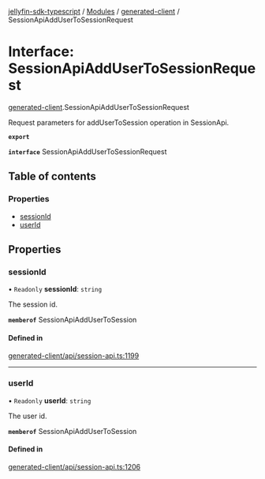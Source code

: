 [jellyfin-sdk-typescript](../README.md) / [Modules](../modules.md) / [generated-client](../modules/generated_client.md) / SessionApiAddUserToSessionRequest

# Interface: SessionApiAddUserToSessionRequest

[generated-client](../modules/generated_client.md).SessionApiAddUserToSessionRequest

Request parameters for addUserToSession operation in SessionApi.

**`export`**

**`interface`** SessionApiAddUserToSessionRequest

## Table of contents

### Properties

- [sessionId](generated_client.SessionApiAddUserToSessionRequest.md#sessionid)
- [userId](generated_client.SessionApiAddUserToSessionRequest.md#userid)

## Properties

### sessionId

• `Readonly` **sessionId**: `string`

The session id.

**`memberof`** SessionApiAddUserToSession

#### Defined in

[generated-client/api/session-api.ts:1199](https://github.com/thornbill/jellyfin-sdk-typescript/blob/0f61f16/src/generated-client/api/session-api.ts#L1199)

___

### userId

• `Readonly` **userId**: `string`

The user id.

**`memberof`** SessionApiAddUserToSession

#### Defined in

[generated-client/api/session-api.ts:1206](https://github.com/thornbill/jellyfin-sdk-typescript/blob/0f61f16/src/generated-client/api/session-api.ts#L1206)
